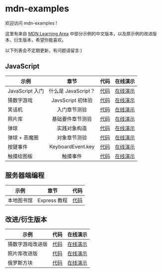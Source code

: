 # mdn-examples

欢迎访问 mdn-examples !

这里有来自 [MDN Learning Area](https://developer.mozilla.org/zh-CN/docs/learn) 中部分示例的中文版本，以及原示例的改进版本、衍生版本，希望你能喜欢。

以下列表会不定期更新，有问题请留言:)

## JavaScript
示例|章节|代码|在线演示
---|:--:|:--:|---
JavaScript 入门|什么是 JavaScript？|[代码](https://github.com/roy-tian/mdn-examples/tree/master/javascript/introduction-to-js)|[在线演示](https://roy-tian.github.io/mdn-examples/javascript/introduction-to-js/javascript-label.html)
猜数字游戏|JavsScript 初体验|[代码](https://github.com/roy-tian/mdn-examples/tree/master/javascript/number-guessing-game)|[在线演示](https://roy-tian.github.io/mdn-examples/javascript/number-guessing-game/number-guessing-game.html)
笑话机|入门章节测验|[代码](https://github.com/roy-tian/mdn-examples/tree/master/javascript/silly-story-genarator)|[在线演示](https://roy-tian.github.io/mdn-examples/javascript/silly-story-genarator)
照片库|基础要件章节测验|[代码](https://github.com/roy-tian/mdn-examples/tree/master/javascript/gallery)|[在线演示](https://roy-tian.github.io/mdn-examples/javascript/gallery)
弹球|实践对象构造|[代码](https://github.com/roy-tian/mdn-examples/tree/master/javascript/bouncing-balls)|[在线演示](https://roy-tian.github.io/mdn-examples/javascript/bouncing-balls)
弹球 + 恶魔圈|对象章节测验|[代码](https://github.com/roy-tian/mdn-examples/tree/master/javascript/bouncing-balls-evil-circle)|[在线演示](https://roy-tian.github.io/mdn-examples/javascript/bouncing-balls-evil-circle)
按键事件|KeyboardEvent.key|[代码](https://github.com/roy-tian/mdn-examples/tree/master/javascript/key-event)|[在线演示](https://roy-tian.github.io/mdn-examples/javascript/key-event)
触摸绘图板|触摸事件|[代码](https://github.com/roy-tian/mdn-examples/tree/master/javascript/touch-paint)|[在线演示](https://roy-tian.github.io/mdn-examples/javascript/touch-paint)

## 服务器端编程
示例|章节|代码
---|:--:|---
本地图书馆|Express 教程|[代码](https://github.com/roy-tian/mdn-examples/tree/master/server/express-locallibrary-tutorial)

## 改进/衍生版本
示例|代码|在线演示
---|:--:|---
猜数字游戏改进版|[代码](https://github.com/roy-tian/mdn-examples/tree/master/inspirations/number-guessing-game)|[在线演示](https://roy-tian.github.io/mdn-examples/inspirations/number-guessing-game-improved)
照片库改进版|[代码](https://github.com/roy-tian/mdn-examples/tree/master/inspirations/gallery-improved)|[在线演示](https://roy-tian.github.io/mdn-examples/inspirations/gallery-improved)
俄罗斯方块|[代码](https://github.com/roy-tian/mdn-examples/tree/master/inspirations/tetris)|[在线演示](https://roy-tian.github.io/mdn-examples/inspirations/tetris)